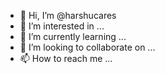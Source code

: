 - 👋 Hi, I’m @harshucares
- 👀 I’m interested in ...
- 🌱 I’m currently learning ...
- 💞️ I’m looking to collaborate on ...
- 📫 How to reach me ...

<!---
harshucares/harshucares is a ✨ special ✨ repository because its `README.md` (this file) appears on your GitHub profile.
You can click the Preview link to take a look at your changes.
--->
